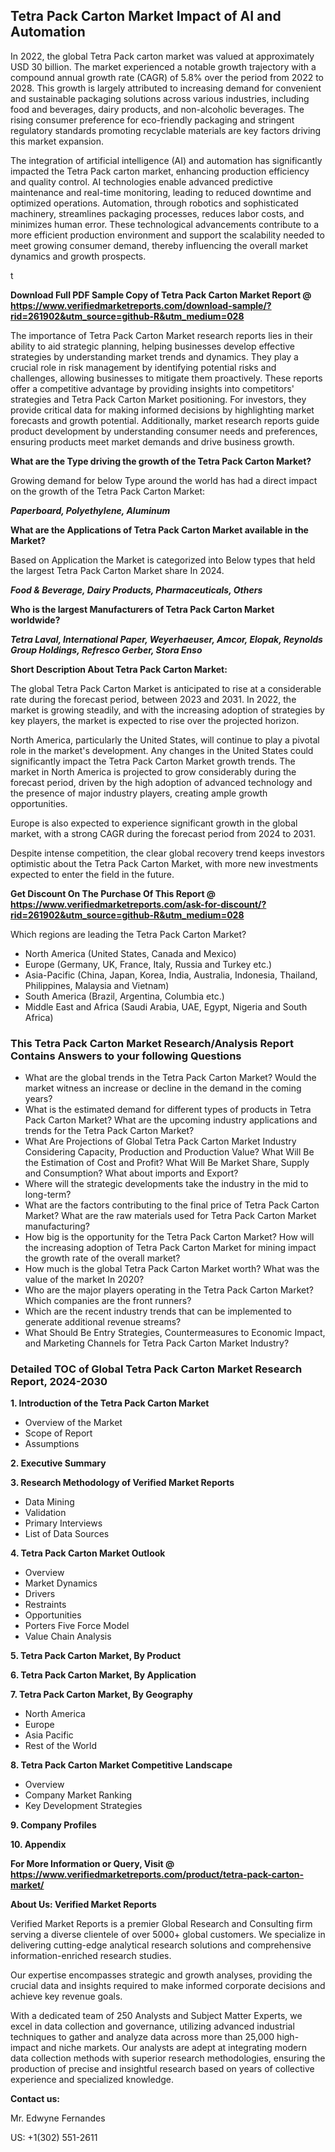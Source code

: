 <h2>Tetra Pack Carton Market Impact of AI and Automation</h2><p>In 2022, the global Tetra Pack carton market was valued at approximately USD 30 billion. The market experienced a notable growth trajectory with a compound annual growth rate (CAGR) of 5.8% over the period from 2022 to 2028. This growth is largely attributed to increasing demand for convenient and sustainable packaging solutions across various industries, including food and beverages, dairy products, and non-alcoholic beverages. The rising consumer preference for eco-friendly packaging and stringent regulatory standards promoting recyclable materials are key factors driving this market expansion.</p><p>The integration of artificial intelligence (AI) and automation has significantly impacted the Tetra Pack carton market, enhancing production efficiency and quality control. AI technologies enable advanced predictive maintenance and real-time monitoring, leading to reduced downtime and optimized operations. Automation, through robotics and sophisticated machinery, streamlines packaging processes, reduces labor costs, and minimizes human error. These technological advancements contribute to a more efficient production environment and support the scalability needed to meet growing consumer demand, thereby influencing the overall market dynamics and growth prospects.</p>t</p><p id="" class=""><strong>Download Full PDF Sample Copy of Tetra Pack Carton Market Report @ <a href="https://www.verifiedmarketreports.com/download-sample/?rid=261902&utm_source=github-R&utm_medium=028" target="_blank">https://www.verifiedmarketreports.com/download-sample/?rid=261902&utm_source=github-R&utm_medium=028</a></strong></p><p>The importance of&nbsp;Tetra Pack Carton Market research reports lies in their ability to aid strategic planning, helping businesses develop effective strategies by understanding market trends and dynamics. They play a crucial role in risk management by identifying potential risks and challenges, allowing businesses to mitigate them proactively. These reports offer a competitive advantage by providing insights into competitors' strategies and Tetra Pack Carton Market positioning. For investors, they provide critical data for making informed decisions by highlighting market forecasts and growth potential. Additionally, market research reports guide product development by understanding consumer needs and preferences, ensuring products meet market demands and drive business growth.</p><p><strong>What are the&nbsp;Type driving the growth of the Tetra Pack Carton Market?</strong></p><p id="" class="">Growing demand for below Type around the world has had a direct impact on the growth of the Tetra Pack Carton Market:</p><em><strong>Paperboard, Polyethylene, Aluminum</strong></em></p><strong>What are the&nbsp;Applications&nbsp;of Tetra Pack Carton Market available in the Market?</strong></p><p id="" class="">Based on Application the Market is categorized into Below types that held the largest Tetra Pack Carton Market share In 2024.</p><em><strong>Food & Beverage, Dairy Products, Pharmaceuticals, Others</strong></em></p><strong>Who is the largest Manufacturers of Tetra Pack Carton Market worldwide?</strong></p><p><em><strong>Tetra Laval, International Paper, Weyerhaeuser, Amcor, Elopak, Reynolds Group Holdings, Refresco Gerber, Stora Enso</strong></em></p><p id="" class=""><strong>Short Description About Tetra Pack Carton Market:</strong></p><p>The global Tetra Pack Carton Market is anticipated to rise at a considerable rate during the forecast period, between 2023 and 2031. In 2022, the market is growing steadily, and with the increasing adoption of strategies by key players, the market is expected to rise over the projected horizon.</p><p>North America, particularly the United States, will continue to play a pivotal role in the market's development. Any changes in the United States could significantly impact the Tetra Pack Carton Market growth trends. The market in North America is projected to grow considerably during the forecast period, driven by the high adoption of advanced technology and the presence of major industry players, creating ample growth opportunities.</p><p>Europe is also expected to experience significant growth in the global market, with a strong CAGR during the forecast period from 2024 to 2031.</p><p>Despite intense competition, the clear global recovery trend keeps investors optimistic about the Tetra Pack Carton Market, with more new investments expected to enter the field in the future.</p><p id="" class=""><strong>Get Discount On The Purchase Of This Report @ <a href="https://www.verifiedmarketreports.com/ask-for-discount/?rid=261902&utm_source=github-R&utm_medium=028" target="_blank">https://www.verifiedmarketreports.com/ask-for-discount/?rid=261902&utm_source=github-R&utm_medium=028</a></strong></p>Which regions are leading the Tetra Pack Carton Market?</p><ul><li>North America (United States, Canada and Mexico)</li><li>Europe (Germany, UK, France, Italy, Russia and Turkey etc.)</li><li>Asia-Pacific (China, Japan, Korea, India, Australia, Indonesia, Thailand, Philippines, Malaysia and Vietnam)</li><li>South America (Brazil, Argentina, Columbia etc.)</li><li>Middle East and Africa (Saudi Arabia, UAE, Egypt, Nigeria and South Africa)</li></ul><h3 id="" class="">This Tetra Pack Carton Market Research/Analysis Report Contains Answers to your following Questions</h3><ul><li>What are the global trends in the Tetra Pack Carton Market? Would the market witness an increase or decline in the demand in the coming years?</li><li>What is the estimated demand for different types of products in Tetra Pack Carton Market? What are the upcoming industry applications and trends for the Tetra Pack Carton Market?</li><li>What Are Projections of Global Tetra Pack Carton Market Industry Considering Capacity, Production and Production Value? What Will Be the Estimation of Cost and Profit? What Will Be Market Share, Supply and Consumption? What about imports and Export?</li><li>Where will the strategic developments take the industry in the mid to long-term?</li><li>What are the factors contributing to the final price of Tetra Pack Carton Market? What are the raw materials used for Tetra Pack Carton Market manufacturing?</li><li>How big is the opportunity for the Tetra Pack Carton Market? How will the increasing adoption of Tetra Pack Carton Market for mining impact the growth rate of the overall market?</li><li>How much is the global Tetra Pack Carton Market worth? What was the value of the market In 2020?</li><li>Who are the major players operating in the Tetra Pack Carton Market? Which companies are the front runners?</li><li>Which are the recent industry trends that can be implemented to generate additional revenue streams?</li><li>What Should Be Entry Strategies, Countermeasures to Economic Impact, and Marketing Channels for Tetra Pack Carton Market Industry?</li></ul><h3 id="" class="">Detailed TOC of Global Tetra Pack Carton Market Research Report, 2024-2030</h3><p id="" class=""><strong>1. Introduction of the Tetra Pack Carton Market</strong></p><ul><li>Overview of the Market</li><li>Scope of Report</li><li>Assumptions</li></ul><p id="" class=""><strong>2. Executive Summary</strong></p><p id="" class=""><strong>3. Research Methodology of Verified Market Reports</strong></p><ul><li>Data Mining</li><li>Validation</li><li>Primary Interviews</li><li>List of Data Sources</li></ul><p id="" class=""><strong>4. Tetra Pack Carton Market Outlook</strong></p><ul><li>Overview</li><li>Market Dynamics</li><li>Drivers</li><li>Restraints</li><li>Opportunities</li><li>Porters Five Force Model</li><li>Value Chain Analysis</li></ul><p id="" class=""><strong>5. Tetra Pack Carton Market, By Product</strong></p><p id="" class=""><strong>6. Tetra Pack Carton Market, By Application</strong></p><p id="" class=""><strong>7. Tetra Pack Carton Market, By Geography</strong></p><ul><li>North America</li><li>Europe</li><li>Asia Pacific</li><li>Rest of the World</li></ul><p id="" class=""><strong>8. Tetra Pack Carton Market Competitive Landscape</strong></p><ul><li>Overview</li><li>Company Market Ranking</li><li>Key Development Strategies</li></ul><p id="" class=""><strong>9. Company Profiles</strong></p><p id="" class=""><strong>10. Appendix</strong></p><p id="" class=""><strong>For More Information or Query, Visit @ <a href="https://www.verifiedmarketreports.com/product/tetra-pack-carton-market/" target="_blank">https://www.verifiedmarketreports.com/product/tetra-pack-carton-market/</a></strong></p><p id="" class=""><strong>About Us: Verified Market Reports</strong></p><p id="" class="">Verified Market Reports is a premier Global Research and Consulting firm serving a diverse clientele of over 5000+ global customers. We specialize in delivering cutting-edge analytical research solutions and comprehensive information-enriched research studies.</p><p id="" class="">Our expertise encompasses strategic and growth analyses, providing the crucial data and insights required to make informed corporate decisions and achieve key revenue goals.</p><p id="" class="">With a dedicated team of 250 Analysts and Subject Matter Experts, we excel in data collection and governance, utilizing advanced industrial techniques to gather and analyze data across more than 25,000 high-impact and niche markets. Our analysts are adept at integrating modern data collection methods with superior research methodologies, ensuring the production of precise and insightful research based on years of collective experience and specialized knowledge.</p><p id="" class=""><strong>Contact us:</strong></p><p id="" class="">Mr. Edwyne Fernandes</p><p id="" class="">US: +1(302) 551-2611</p>